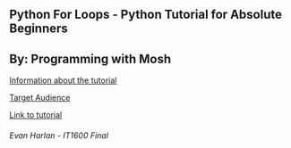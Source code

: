 ## Python For Loops - Python Tutorial for Absolute Beginners
## By: Programming with Mosh
[Information about the tutorial](AboutTutorial.md)

[Target Audience](TargetAudience.md)

[Link to tutorial](https://youtu.be/94UHCEmprCY)

###### Evan Harlan - IT1600 Final
